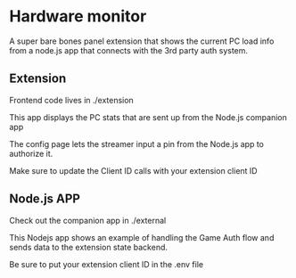 # Hardware monitor

A super bare bones panel extension that shows the current PC load info from a node.js app
that connects with the 3rd party auth system.

## Extension

Frontend code lives in ./extension

This app displays the PC stats that are sent up from the Node.js companion app

The config page lets the streamer input a pin from the Node.js app to authorize it.

Make sure to update the Client ID calls with your extension client ID

##  Node.js APP

Check out the companion app in ./external

This Nodejs app shows an example of handling the Game Auth flow and sends data to the extension state backend.

Be sure to put your extension client ID in the .env file
